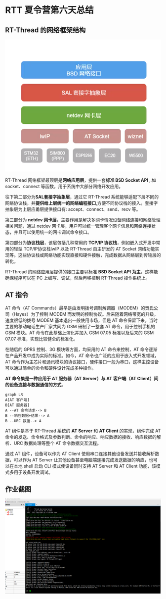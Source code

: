 # RTT 夏令营第六天总结 

## RT-Thread 的网络框架结构 

![网络框架](.\assets\image-20220723202409729.png)

RT-Thread 网络框架最顶层是**网络应用层**，提供一套**标准 BSD Socket APl** ,.如 socket、connect 等函数，用于系统中大部分网络开发应用。

往下第二部分为**SAL套接字抽象层**，通过它 RT-Thread 系统能够适配下层不同的网络协议栈，并**提供给上层统一的网络编程接口**,方便不同协议栈的接入。套接字抽象层为上层应甬层提供接口有: accept、connect、send、recv 等。

第三部分为 **netdev 网卡层**，主要作用是解决多网卡情况设备网络连接和网络管理相关问题，通过 netdev 网卡层，用户可以统一管理客个网卡信息和网络连接状态，并且可以使用统一的网卡调试命令接口。

第四部分为**协议栈层**，该层包括几种常用的 **TCP/IP 协议栈**，例如嵌入式开发中常用的轻型 TCP/IP协议栈lwlP 以及 RT-Thread 自主研发的 AT Socket 网络功能实现等。这些协议栈或网络功能实现直接和硬件接触，完成数据从网络层到传输层的转化。

RT-Thread 的网络应用层提供的接口主要以标准 **BSD Socket API 为主**，这样能确保程序可以在 PC 上编写、调试，然后再移植到 RT-Thread 操作系统上。

## AT 指令

AT 命令（AT Commands）最早是由发明拨号调制解调器（MODEM）的贺氏公司（Hayes）为了控制 MODEM 而发明的控制协议。后来随着网络带宽的升级，速度很低的拨号 MODEM 基本退出一般使用市场，但是 AT 命令保留下来。当时主要的移动电话生产厂家共同为 GSM 研制了一整套 AT 命令，用于控制手机的 GSM 模块。AT 命令在此基础上演化并加入 GSM 07.05 标准以及后来的 GSM 07.07 标准，实现比较健全的标准化。

在随后的 GPRS 控制、3G 模块等方面，均采用的 AT 命令来控制，AT 命令逐渐在产品开发中成为实际的标准。如今，AT 命令也广泛的应用于嵌入式开发领域，AT 命令作为主芯片和通讯模块的协议接口，硬件接口一般为串口，这样主控设备可以通过简单的命令和硬件设计完成多种操作。

**AT 命令集是一种应用于 AT 服务器（AT Server）与 AT 客户端（AT Client）间的设备连接与数据通信的方式**。

```mermaid
graph LR
A[AT 客户端]
B[AT 服务器]
A --AT 命令请求--> B
B --响应数据+结果--> A
B --URC 数据--> A
```

AT 组件是基于 RT-Thread 系统的 **AT Server** 和 **AT Client** 的实现，组件完成 AT 命令的发送、命令格式及参数判断、命令的响应、响应数据的接收、响应数据的解析、URC 数据处理等整个 AT 命令数据交互流程。

通过 AT 组件，设备可以作为 AT Client 使用串口连接其他设备发送并接收解析数据，可以作为 AT Server 让其他设备甚至电脑端连接完成发送数据的响应，也可以在本地 shell 启动 CLI 模式使设备同时支持 AT Server 和 AT Client 功能，该模式多用于设备开发调试。

## 作业截图

![work](.\assets\image-20220723203830992.png)